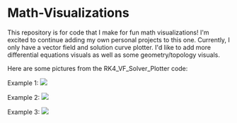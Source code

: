 # Math-Visualizations

This repository is for code that I make for fun math visualizations! I'm excited to continue adding my own personal projects to this one. Currently, I only have a vector field and solution curve plotter. I'd like to add more differential equations visuals as well as some geometry/topology visuals. 

Here are some pictures from the RK4_VF_Solver_Plotter code: 

Example 1: ![](Pictures/Nonlinear_ex_2_1.jpg)

Example 2: ![](Pictures/Nonlinear_ex_1_1.jpg)

Example 3: ![](Pictures/Linear_ex_3_1.jpg)
